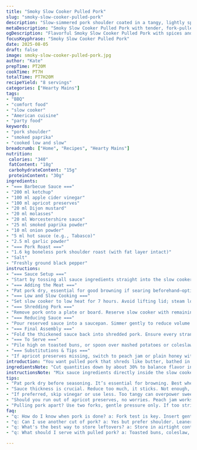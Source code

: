 ```yaml
---
title: "Smoky Slow Cooker Pulled Pork"
slug: "smoky-slow-cooker-pulled-pork"
description: "Slow-simmered pork shoulder coated in a tangy, lightly spiced barbecue sauce thickened in a pan to cling to shredded meat. Uses less vinegar, swaps apple jelly for apricot preserves, and adds smoked paprika for a deeper flavor. Cook time tweaked slightly. The method emphasizes feel and visual cues over clock watching to nail tender, fork-pulled meat every time."
metaDescription: "Smoky Slow Cooker Pulled Pork with tender, fork-pulled texture and a tangy sauce. The ideal dish for your next barbecue gathering or family meal."
ogDescription: "Flavorful Smoky Slow Cooker Pulled Pork with spices and a thick tangy sauce. Perfect for sandwiches, mashed potatoes, or coleslaw."
focusKeyphrase: "Smoky Slow Cooker Pulled Pork"
date: 2025-08-05
draft: false
image: smoky-slow-cooker-pulled-pork.jpg
author: "Kate"
prepTime: PT20M
cookTime: PT7H
totalTime: PT7H20M
recipeYield: "8 servings"
categories: ["Hearty Mains"]
tags:
- "BBQ"
- "comfort food"
- "slow cooker"
- "American cuisine"
- "party food"
keywords:
- "pork shoulder"
- "smoked paprika"
- "cooked low and slow"
breadcrumb: ["Home", "Recipes", "Hearty Mains"]
nutrition: 
 calories: "340"
 fatContent: "18g"
 carbohydrateContent: "15g"
 proteinContent: "30g"
ingredients:
- "=== Barbecue Sauce ==="
- "200 ml ketchup"
- "100 ml apple cider vinegar"
- "100 ml apricot preserves"
- "20 ml Dijon mustard"
- "20 ml molasses"
- "20 ml Worcestershire sauce"
- "25 ml smoked paprika powder"
- "10 ml onion powder"
- "5 ml hot sauce (e.g., Tabasco)"
- "2.5 ml garlic powder"
- "=== Pork Roast ==="
- "1.6 kg boneless pork shoulder roast (with fat layer intact)"
- "Salt"
- "Freshly ground black pepper"
instructions:
- "=== Sauce Setup ==="
- "Start by tossing all sauce ingredients straight into the slow cooker. No fuss mixing bowls. Stir briefly to combine. Resist tasting now; sauce evolves during cooking."
- "=== Adding the Meat ==="
- "Pat pork dry, essential for good browning if searing beforehand—optional but helpful. Season generously with salt and pepper both sides. Nestle roast into sauce; turn to cover fully. Any exposed meat will dry out, so rotate after 1 hour."
- "=== Low and Slow Cooking ==="
- "Set slow cooker to low heat for 7 hours. Avoid lifting lid; steam loss loses flavor and time. Instead, peek at hour six to check for pull-apart tenderness. Insert fork—the pork should shred easily with minimal resistance, skin and fat breaking down into tender layers."
- "=== Shredding Pork ==="
- "Remove pork onto a plate or board. Reserve slow cooker with remaining liquids. Using two forks, pull meat into shreds. Texture should be juicy, not dry or stringy. Fat and connective tissues will mostly dissolve, leaving soft ribbons."
- "=== Reducing Sauce ==="
- "Pour reserved sauce into a saucepan. Simmer gently to reduce volume by roughly half, concentrate flavors. Watch carefully—too thick and sauce sticks; too thin and it won’t cling well. The scent will shift from tangy-initial to smoky and sweet. Adjust seasoning here: a pinch salt or dash hot sauce if needed."
- "=== Final Assembly ==="
- "Fold the thickened sauce back into shredded pork. Ensure every strand is sauced, glossy, and fragrant. Ideal texture slightly sticky, not drenched. This balance keeps sandwiches from soggy collapsing or dry bite."
- "=== To Serve ==="
- "Pile high on toasted buns, or spoon over mashed potatoes or coleslaw for contrast. Leftovers reheat well with a splash of water or stock to re-moisten."
- "=== Substitutions & Tips ==="
- "If apricot preserves missing, switch to peach jam or plain honey with a squeeze lemon. Smoked paprika adds quiet warmth—regular paprika plus a drop liquid smoke works too. For extra caramelization, sear the roast in hot pan before slow cooking, but this adds prep time. Leaner pork cuts can dry out; stick to shoulder with good marbling. Too vinegary? Cut back to 80 ml cider vinegar. Sauce consistency varies by slow cooker model—adjust liquid accordingly."
introduction: "You want pulled pork that shreds like butter, bathed in a tangy sauce holding hints of smoke, molasses, and mild heat. Not just slow cooking, but understanding what signals mean. That first scent when sauce melds, that subtle jiggle when pork tightens but yields. Texture is king here. And sauce? Reducing is critical—too watery, it’s a mess; too thick, gluey. You’ll adjust as you go. This method swaps apple jelly for apricot preserves to add a bit of brightness and replaces chili powder with smoked paprika, grounding flavor in a smoky layer rather than pure heat. Less vinegar lowers harshness and lets sweetness shine. Under 7 hours of low heat instead of 8 pushes meat to tenderness without drying out or falling apart too much, so you get shred texture with mouthfeel. Fork, smell, look are your best tools."
ingredientsNote: "Cut quantities down by about 30% to balance flavor intensities—too much vinegar or molasses can overpower. Apricot preserves substitute keeps natural fruit sugars but introduces a lighter, less jellied sweetness. Smoked paprika replaces chili powder; less aggressive, more nuanced smoke tones essential for depth. If no Worcestershire, consider fish sauce or soy sauce sparingly. Using boneless shoulder eliminates trimming time and promotes even cooking. Salt is stage one seasoning, but final adjustment after sauce reduction fixes any flavor gaps. These flavors need slow melding—don’t rush by adding ingredients too late. Keep label-free kitchen: fresh spices, choice cuts, real molasses not syrup."
instructionsNote: "Mix sauce ingredients directly inside the slow cooker—less mess, deeper flavor infusion. Meat coats instantly, absorbs smoky-sweet notes. Avoid opening lid frequently to keep steady temperature and moisture inside cooker; steam carries flavor and tenderness. Test pork doneness by gentle pull with fork; it should separate with minimal effort but not mush—sign of overcooking. Post-shredding sauce reduction is key for proper cling. Watch simmer, stir often to prevent burning or over-thickening. Taste and adjust salt, heat, sweetness. Folding thickened sauce back into pork gives every bite juicy sparkle without drowning. Use timing guidelines but always trust your senses: smell the caramelizing sauce, feel the pork fibers separate, see sauce viscosity. Serve immediately or cool & refrigerate for next-day savoring."
tips:
- "Pat pork dry before seasoning. It’s essential for browning. Best when you sear in a hot pan too. Thick crust adds flavor. Watch smoke rise. Wait until golden."
- "Sauce thickness is crucial. Reduce too much, it sticks. Not enough, runny. Aim for just right. Adjust heat while simmering. Stir often. Notice the aroma change."
- "If preferred, skip vinegar or use less. Too tangy can overpower sweetness. Adjust with honey for balance. Or simply cut back cider vinegar, feel the flavors."
- "Should you run out of apricot preserves, no worries. Peach jam works well. Or honey, with a squeeze lemon. Substitute but keep sweetness intact."
- "Pulling pork apart? Use two forks, gentle pressure only. If too stringy or dry, it indicates overcooking. Texture should be juicy, not mush."
faq:
- "q: How do I know when pork is done? a: Fork test is key. Insert gently. If no resistance, it’s ready. Look for texture breaking apart easily."
- "q: Can I use another cut of pork? a: Yes but prefer shoulder. Leaner cuts dry out fast. Stick to well-marbled meat for best results. Trust the fat to help."
- "q: What's the best way to store leftovers? a: Store in airtight container, refrigerate for up to four days. For longer, freeze tightly wrapped. Keeps flavors nice."
- "q: What should I serve with pulled pork? a: Toasted buns, coleslaw, or simple mashed potatoes work well. Use side salads for crunch, fresh contrast is nice."

---
```


